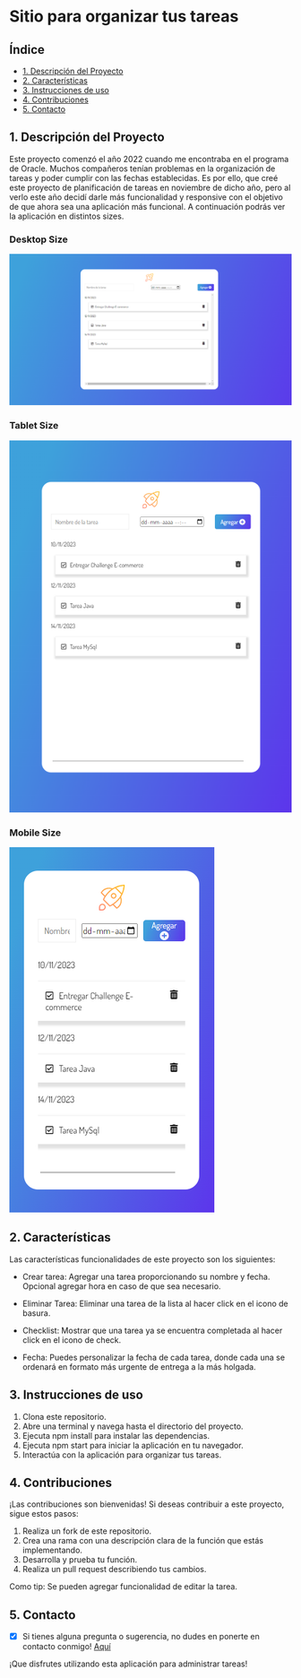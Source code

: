 # Sitio para organizar tus tareas


## Índice

* [1. Descripción del Proyecto](#1-descripcion-del-proyecto)
* [2. Características](#2-caracteristicas)
* [3. Instrucciones de uso](#3-instrucciones-de-uso)
* [4. Contribuciones](#4-contribuciones)
* [5. Contacto ](#5-contacto)

## 1. Descripción del Proyecto
Este proyecto comenzó el año 2022 cuando me encontraba en el programa de Oracle. Muchos compañeros tenían problemas en la organización de tareas y poder cumplir con las fechas establecidas. Es por ello, que creé este proyecto de planificación de tareas en noviembre de dicho año, pero al verlo este año decidí darle más funcionalidad y responsive con el objetivo de que ahora sea una aplicación más funcional. A continuación podrás ver la aplicación en distintos sizes. 

### Desktop Size

![imagen](assets\desktopSize.png)

### Tablet Size
![imagen](assets\tabletSize.png)

### Mobile Size
![imagen](assets\mobileSize.png)

## 2. Características

Las características funcionalidades de este proyecto son los siguientes:

* Crear tarea: Agregar una tarea proporcionando su nombre y fecha. Opcional agregar hora en caso de que sea necesario.

* Eliminar Tarea: Eliminar una tarea de la lista al hacer click en el icono de basura.

* Checklist: Mostrar que una tarea ya se encuentra completada al hacer click en el icono de check. 

* Fecha: Puedes personalizar la fecha de cada tarea, donde cada una se ordenará en formato más urgente de entrega a la más holgada.

## 3. Instrucciones de uso

1. Clona este repositorio.
2. Abre una terminal y navega hasta el directorio del proyecto.
3. Ejecuta npm install para instalar las dependencias.
4. Ejecuta npm start para iniciar la aplicación en tu navegador.
5. Interactúa con la aplicación para organizar tus tareas. 

## 4. Contribuciones
¡Las contribuciones son bienvenidas! Si deseas contribuir a este proyecto, sigue estos pasos:

1. Realiza un fork de este repositorio.
2. Crea una rama con una descripción clara de la función que estás implementando.
3. Desarrolla y prueba tu función.
4. Realiza un pull request describiendo tus cambios.

Como tip: Se pueden agregar funcionalidad de editar la tarea. 

## 5. Contacto
- [x] Si tienes alguna pregunta o sugerencia, no dudes en ponerte en contacto conmigo! [Aquí](https://www.linkedin.com/in/mariaignaciasilva/)

¡Que disfrutes utilizando esta aplicación para administrar tareas!